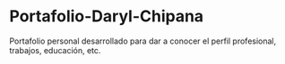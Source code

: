 # Portafolio-Daryl-Chipana
Portafolio personal desarrollado para dar a conocer el perfil profesional, trabajos, educación, etc.

